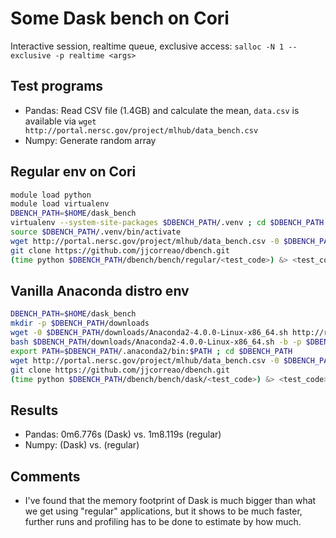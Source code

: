 Some Dask bench on Cori
===
Interactive session, realtime queue, exclusive access: `salloc -N 1 --exclusive -p realtime <args>`

Test programs
---
- Pandas: Read CSV file (1.4GB) and calculate the mean, `data.csv` is available via `wget http://portal.nersc.gov/project/mlhub/data_bench.csv`
- Numpy: Generate random array

Regular env on Cori
---

```sh
module load python
module load virtualenv
DBENCH_PATH=$HOME/dask_bench
virtualenv --system-site-packages $DBENCH_PATH/.venv ; cd $DBENCH_PATH
source $DBENCH_PATH/.venv/bin/activate
wget http://portal.nersc.gov/project/mlhub/data_bench.csv -0 $DBENCH_PATH/data_bench.csv
git clone https://github.com/jjcorreao/dbench.git
(time python $DBENCH_PATH/dbench/bench/regular/<test_code>) &> <test_code>.log
```

Vanilla Anaconda distro env
---

```sh
DBENCH_PATH=$HOME/dask_bench
mkdir -p $DBENCH_PATH/downloads
wget -0 $DBENCH_PATH/downloads/Anaconda2-4.0.0-Linux-x86_64.sh http://repo.continuum.io/archive/Anaconda2-4.0.0-Linux-x86_64.sh
bash $DBENCH_PATH/downloads/Anaconda2-4.0.0-Linux-x86_64.sh -b -p $DBENCH_PATH/.anaconda2
export PATH=$DBENCH_PATH/.anaconda2/bin:$PATH ; cd $DBENCH_PATH
wget http://portal.nersc.gov/project/mlhub/data_bench.csv -0 $DBENCH_PATH/data_bench.csv
git clone https://github.com/jjcorreao/dbench.git
(time python $DBENCH_PATH/dbench/bench/dask/<test_code>) &> <test_code>.log
```

Results
---
- Pandas: 0m6.776s (Dask) vs. 1m8.119s (regular)
- Numpy: (Dask) vs. (regular)

Comments
---
- I've found that the memory footprint of Dask is much bigger than what we get using "regular" applications, but it shows to be much faster, further runs and profiling has to be done to estimate by how much.
